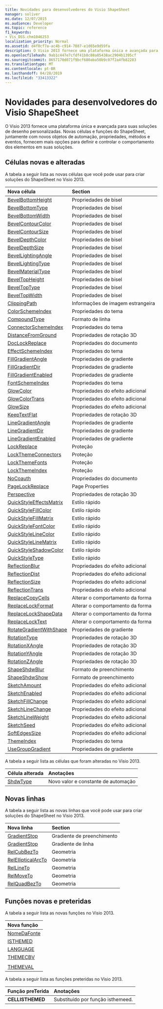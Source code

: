 ```yaml
---
title: Novidades para desenvolvedores do Visio ShapeSheet
manager: soliver
ms.date: 12/07/2015
ms.audience: Developer
ms.topic: reference
f1_keywords:
- Vis_DSS.chm1046253
localization_priority: Normal
ms.assetid: d4f0cf7a-ac4b-c914-7887-e1d65e9d59fa
description: O Visio 2013 fornece uma plataforma única e avançada para suas soluções de desenho personalizadas. Novas células e funções do ShapeSheet, juntamente com novos objetos de automação, propriedades, métodos e eventos, fornecem mais opções para definir e controlar o comportamento dos elementos em suas soluções.
ms.openlocfilehash: 9ab1c447e7cfdf41b8c88a85438ac2904b1395cf
ms.sourcegitcommit: 8657170d071f9bcf680aba50b9c07f2a4fb82283
ms.translationtype: MT
ms.contentlocale: pt-BR
ms.lasthandoff: 04/28/2019
ms.locfileid: "33413322"
---
```

# <a name="whats-new-for-visio-shapesheet-developers"></a>Novidades para desenvolvedores do Visio ShapeSheet

O Visio 2013 fornece uma plataforma única e avançada para suas soluções de desenho personalizadas. Novas células e funções do ShapeSheet, juntamente com novos objetos de automação, propriedades, métodos e eventos, fornecem mais opções para definir e controlar o comportamento dos elementos em suas soluções.
  
## <a name="new-and-changed-cells"></a>Células novas e alteradas
<a name="vis15_WhatsNew_Cells"> </a>

A tabela a seguir lista as novas células que você pode usar para criar soluções do ShapeSheet no Visio 2013.
  
|**Nova célula**|**Section**|
|:-----|:-----|
|[BevelBottomHeight](bevelbottomheight-cell-bevel-properties-section.md) <br/> |Propriedades de bisel  <br/> |
|[BevelBottomType](bevelbottomtype-cell-bevel-properties-section.md) <br/> |Propriedades de bisel  <br/> |
|[BevelBottomWidth](bevelbottomwidth-cell-bevel-properties-section.md) <br/> |Propriedades de bisel  <br/> |
|[BevelContourColor](bevelcontourcolor-cell-bevel-properties-section.md) <br/> |Propriedades de bisel  <br/> |
|[BevelContourSize](bevelcontoursize-cell-bevel-properties-section.md) <br/> |Propriedades de bisel  <br/> |
|[BevelDepthColor](beveldepthcolor-cell-bevel-properties-section.md) <br/> |Propriedades de bisel  <br/> |
|[BevelDepthSize](beveldepthsize-cell-bevel-properties-section.md) <br/> |Propriedades de bisel  <br/> |
|[BevelLightingAngle](bevellightingangle-cell-bevel-properties-section.md) <br/> |Propriedades de bisel  <br/> |
|[BevelLightingType](bevellightingtype-cell-bevel-properties-section.md) <br/> |Propriedades de bisel  <br/> |
|[BevelMaterialType](bevelmaterialtype-cell-bevel-properties-section.md) <br/> |Propriedades de bisel  <br/> |
|[BevelTopHeight](beveltopheight-cell-bevel-properties-section.md) <br/> |Propriedades de bisel  <br/> |
|[BevelTopType](beveltoptype-cell-bevel-properties-section.md) <br/> |Propriedades de bisel  <br/> |
|[BevelTopWidth](beveltopwidth-cell-bevel-properties-section.md) <br/> |Propriedades de bisel  <br/> |
|[ClippingPath](clippingpath-cell-foreign-image-info-section.md) <br/> |Informações de imagem estrangeira  <br/> |
|[ColorSchemeIndex](colorschemeindex-cell-theme-properties-section.md) <br/> |Propriedades do tema  <br/> |
|[CompoundType](compoundtype-cell-line-format-section.md) <br/> |Formato de linha  <br/> |
|[ConnectorSchemeIndex](connectorschemeindex-cell-theme-properties-section.md) <br/> |Propriedades do tema  <br/> |
|[DistanceFromGround](distancefromground-cell-3-d-rotation-properties.md) <br/> |Propriedades de rotação 3D  <br/> |
|[DocLockReplace](doclockreplace-cell-document-properties-section.md) <br/> |Propriedades do documento  <br/> |
|[EffectSchemeIndex](effectschemeindex-cell-theme-properties-section.md) <br/> |Propriedades do tema  <br/> |
|[FillGradientAngle](fillgradientangle-cell-gradient-properties-section.md) <br/> |Propriedades de gradiente  <br/> |
|[FillGradientDir](fillgradientdir-cell-gradient-properties-section.md) <br/> |Propriedades de gradiente  <br/> |
|[FillGradientEnabled](fillgradientenabled-cell-gradient-properties-section.md) <br/> |Propriedades de gradiente  <br/> |
|[FontSchemeIndex](fontschemeindex-cell-theme-properties-section.md) <br/> |Propriedades do tema  <br/> |
|[GlowColor](glowcolor-cell-additional-effect-properties-section.md) <br/> |Propriedades do efeito adicional  <br/> |
|[GlowColorTrans](glowcolortrans-cell-additional-effect-properties-section.md) <br/> |Propriedades do efeito adicional  <br/> |
|[GlowSize](glowsize-cell-additional-effect-properties-section.md) <br/> |Propriedades do efeito adicional  <br/> |
|[KeepTextFlat](keeptextflat-cell-3-d-rotation-properties-section.md) <br/> |Propriedades de rotação 3D  <br/> |
|[LineGradientAngle](linegradientangle-cell-gradient-properties-section.md) <br/> |Propriedades de gradiente  <br/> |
|[LineGradientDir](linegradientdir-cell-gradient-properties-section.md) <br/> |Propriedades de gradiente  <br/> |
|[LineGradientEnabled](linegradientenabled-cell-gradient-properties-section.md) <br/> |Propriedades de gradiente  <br/> |
|[LockReplace](lockreplace-cell-protection-section.md) <br/> |Proteção  <br/> |
|[LockThemeConnectors](lockthemeconnectors-cell-protection-section.md) <br/> |Proteção  <br/> |
|[LockThemeFonts](lockthemefonts-cell-protection-section.md) <br/> |Proteção  <br/> |
|[LockThemeIndex](lockthemeindex-cell-protection-section.md) <br/> |Proteção  <br/> |
|[NoCoauth](nocoauth-cell-document-properties-section.md) <br/> |Propriedades do documento  <br/> |
|[PageLockReplace](pagelockreplace-cell-page-properties-section.md) <br/> |Page Properties  <br/> |
|[Perspective](perspective-cell-3-d-rotation-properties-section.md) <br/> |Propriedades de rotação 3D  <br/> |
|[QuickStyleEffectsMatrix](quickstyleeffectsmatrix-cell-quick-style-section.md) <br/> |Estilo rápido  <br/> |
|[QuickStyleFillColor](quickstylefillcolor-cell-quick-style-section.md) <br/> |Estilo rápido  <br/> |
|[QuickStyleFillMatrix](quickstylefillmatrix-cell-quick-style-section.md) <br/> |Estilo rápido  <br/> |
|[QuickStyleFontColor](quickstylefontcolor-cell-quick-style-section.md) <br/> |Estilo rápido  <br/> |
|[QuickStyleLineColor](quickstylelinecolor-cell-quick-style-section.md) <br/> |Estilo rápido  <br/> |
|[QuickStyleLineMatrix](quickstylelinematrix-cell-quick-style-section.md) <br/> |Estilo rápido  <br/> |
|[QuickStyleShadowColor](quickstyleshadowcolor-cell-quick-style-section.md) <br/> |Estilo rápido  <br/> |
|[QuickStyleType](quickstyletype-cell-quick-style-section.md) <br/> |Estilo rápido  <br/> |
|[ReflectionBlur](reflectionblur-cell-additional-effect-properties-section.md) <br/> |Propriedades do efeito adicional  <br/> |
|[ReflectionDist](reflectiondist-cell-additional-effect-properties-section.md) <br/> |Propriedades do efeito adicional  <br/> |
|[ReflectionSize](reflectionsize-cell-additional-effect-properties-section.md) <br/> |Propriedades do efeito adicional  <br/> |
|[ReflectionTrans](reflectiontrans-cell-additional-effect-properties-section.md) <br/> |Propriedades do efeito adicional  <br/> |
|[ReplaceCopyCells](replacecopycells-cell-change-shape-behavior-section.md) <br/> |Alterar o comportamento da forma  <br/> |
|[ReplaceLockFormat](replacelockformat-cell-change-shape-behavior-section.md) <br/> |Alterar o comportamento da forma  <br/> |
|[ReplaceLockShapeData](replacelockshapedata-cell-change-shape-behavior-section.md) <br/> |Alterar o comportamento da forma  <br/> |
|[ReplaceLockText](replacelocktext-cell-change-shape-behavior-section.md) <br/> |Alterar o comportamento da forma  <br/> |
|[RotateGradientWithShape](rotategradientwithshape-cell-gradient-properties-section.md) <br/> |Propriedades de gradiente  <br/> |
|[RotationType](rotationtype-cell-3-d-rotation-properties-section.md) <br/> |Propriedades de rotação 3D  <br/> |
|[RotationXAngle](rotationxangle-cell-3-d-rotation-properties-section.md) <br/> |Propriedades de rotação 3D  <br/> |
|[RotationYAngle](rotationyangle-cell-3-d-rotation-properties-section.md) <br/> |Propriedades de rotação 3D  <br/> |
|[RotationZAngle](rotationzangle-cell-3-d-rotation-properties-section.md) <br/> |Propriedades de rotação 3D  <br/> |
|[ShapeShdwBlur](shapeshdwblur-cell-fill-format-section.md) <br/> |Formato de preenchimento  <br/> |
|[ShapeShdwShow](shapeshdwshow-cell-fill-format-section.md) <br/> |Formato de preenchimento  <br/> |
|[SketchAmount](sketchamount-cell-additional-effect-properties-section.md) <br/> |Propriedades do efeito adicional  <br/> |
|[SketchEnabled](sketchenabled-cell-additional-effect-properties-section.md) <br/> |Propriedades do efeito adicional  <br/> |
|[SketchFillChange](sketchfillchange-cell-additional-effect-properties-section.md) <br/> |Propriedades do efeito adicional  <br/> |
|[SketchLineChange](sketchlinechange-cell-additional-effect-properties-section.md) <br/> |Propriedades do efeito adicional  <br/> |
|[SketchLineWeight](sketchlineweight-cell-additional-effect-properties-section.md) <br/> |Propriedades do efeito adicional  <br/> |
|[SketchSeed](sketchseed-cell-additional-effect-properties-section.md) <br/> |Propriedades do efeito adicional  <br/> |
|[SoftEdgesSize](softedgessize-cell-additional-effect-properties-section.md) <br/> |Propriedades do efeito adicional  <br/> |
|[ThemeIndex](themeindex-cell-theme-properties-section.md) <br/> |Propriedades do tema  <br/> |
|[UseGroupGradient](usegroupgradient-cell-gradient-properties-section.md) <br/> |Propriedades de gradiente  <br/> |
   
A tabela a seguir lista as células que foram alteradas no Visio 2013.
  
|**Célula alterada**|**Anotações**|
|:-----|:-----|
|[ShdwType](shdwtype-cell-page-properties-section.md) <br/> |Novo valor e constante de automação  <br/> |
   
## <a name="new-rows"></a>Novas linhas
<a name="vis15_WhatsNew_Rows"> </a>

A tabela a seguir lista as novas linhas que você pode usar para criar soluções do ShapeSheet no Visio 2013.
  
|**Nova linha**|**Section**|
|:-----|:-----|
|[GradientStop](gradient-stop-row-fill-gradient-section.md) <br/> |Gradiente de preenchimento  <br/> |
|[GradientStop](gradient-stop-row-line-gradient-section.md) <br/> |Gradiente de linha  <br/> |
|[RelCubBezTo](relcubbezto-row-geometry-section.md) <br/> |Geometria  <br/> |
|[RelEllipticalArcTo](relellipticalarcto-row-geometry-section.md) <br/> |Geometria  <br/> |
|[RelLineTo](rellineto-row-geometry-section.md) <br/> |Geometria  <br/> |
|[RelMoveTo](relmoveto-row-geometry-section.md) <br/> |Geometria  <br/> |
|[RelQuadBezTo](relquadbezto-row-geometry-section.md) <br/> |Geometria  <br/> |
   
## <a name="new-and-deprecated-functions"></a>Funções novas e preteridas
<a name="vis15_WhatsNew_Functions"> </a>

A tabela a seguir lista as novas funções no Visio 2013.
  
|**Nova função**|
|:-----|
|[NomeDaFonte](font-function.md) <br/> |
|[ISTHEMED](isthemed-function.md) <br/> |
|[LANGUAGE](language-function.md) <br/> |
|[THEMECBV](themecbv-function.md) <br/> |
||
|[THEMEVAL](themeval-function.md) <br/> |
   
A tabela a seguir lista as funções preteridas no Visio 2013.
  
|**Função preTerida**|**Anotações**|
|:-----|:-----|
|**CELLISTHEMED** <br/> |Substituído por [](isthemed-function.md) função isthemeed.  <br/> |
   


